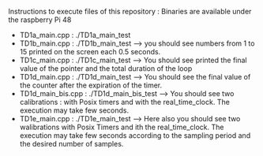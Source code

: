 
Instructions to execute files of this repository : 
Binaries are available under the raspberry Pi 48 
- TD1a_main.cpp : ./TD1a_main_test <duration in ms> 
- TD1b_main.cpp : ./TD1b_main_test                                 --> you should see numbers from 1 to 15 printed on the screen each 0.5 seconds. 
- TD1c_main.cpp : ./TD1c_main_test <number of desired loops>       --> You should see printed the final value of the pointer and the total duration of the loop
- TD1d_main.cpp : ./TD1d_main_test <duration of the timer in ms>   --> You should see the final value of the counter after the expiration of the timer. 
- TD1d_main_bis.cpp : ./TD1d_main_bis_test                         --> You should see two calibrations : with Posix timers and with the real_time_clock. The
                                                                       execution may take few seconds. 
- TD1e_main.cpp : ./TD1e_main_test <number of samples> <sampling period in ms>    --> Here also you should see two walibrations with Posix Timers and ith the 
                                                                                      real_time_clock. The execution may take few seconds according to the sampling
                                                                                      period and the desired number of samples. 
